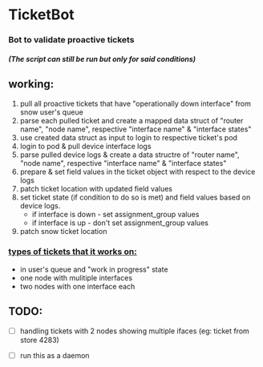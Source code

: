# TicketBot
### Bot to validate proactive tickets

##### (The script can still be run but only for said conditions)

## working:
1. pull all proactive tickets that have "operationally down interface" from snow user's queue
2. parse each pulled ticket and create a mapped data struct of "router name", "node name", respective "interface name" & "interface states"
3. use created data struct as input to login to respective ticket's pod
4. login to pod & pull device interface logs
5. parse pulled device logs & create a data structre of "router name", "node name", respective "interface name" & "interface states"
6. prepare & set field values in the ticket object with respect to the device logs
7. patch ticket location with updated field values
7. set ticket state (if condition to do so is met) and field values based on device logs.
	* 	if interface is down - set assignment_group values
	* 	if interface is up - don't set assignment_group values
8. patch snow ticket location

### <ins>types of tickets that it works on:</ins>

- in user's queue and "work in progress" state
- one node with mulitiple interfaces
- two nodes with one interface each

## TODO:
 - [ ] handling tickets with 2 nodes showing multiple ifaces (eg: ticket from store 4283)
 - [ ] run this as a daemon
 
